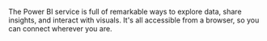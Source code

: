 The Power BI service is full of remarkable ways to explore data, share insights, and interact with visuals. It's all accessible from a browser, so you can connect wherever you are.
